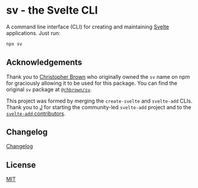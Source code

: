 # sv - the Svelte CLI

A command line interface (CLI) for creating and maintaining [Svelte](https://svelte.dev) applications. Just run:

```bash
npx sv
```

## Acknowledgements

Thank you to [Christopher Brown](https://github.com/chbrown) who originally owned the `sv` name on npm for graciously allowing it to be used for this package. You can find the original `sv` package at [`@chbrown/sv`](https://www.npmjs.com/package/@chbrown/sv).

This project was formed by merging the `create-svelte` and `svelte-add` CLIs. Thank you to [J](https://github.com/babichjacob) for starting the community-led `svelte-add` project and to the [`svelte-add` contributors](https://github.com/svelte-add/svelte-add/graphs/contributors).

## Changelog

[Changelog](./CHANGELOG.md)

## License

[MIT](../../LICENSE)
